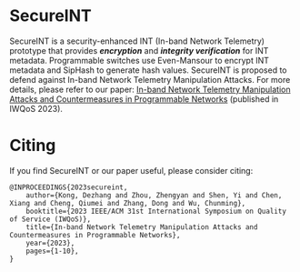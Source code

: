# SecureINT

SecureINT is a security-enhanced INT (In-band Network Telemetry) prototype that provides ***encryption*** and ***integrity verification*** for INT metadata. Programmable switches use Even-Mansour to encrypt INT metadata and SipHash to generate hash values. SecureINT is proposed to defend against In-band Network Telemetry Manipulation Attacks. For more details, please refer to our paper: [In-band Network Telemetry Manipulation Attacks and Countermeasures in Programmable Networks](https://ieeexplore.ieee.org/document/10188809) (published in IWQoS 2023). 

# Citing
If you find SecureINT or our paper useful, please consider citing:


    @INPROCEEDINGS{2023secureint,
        author={Kong, Dezhang and Zhou, Zhengyan and Shen, Yi and Chen, Xiang and Cheng, Qiumei and Zhang, Dong and Wu, Chunming},
        booktitle={2023 IEEE/ACM 31st International Symposium on Quality of Service (IWQoS)}, 
        title={In-band Network Telemetry Manipulation Attacks and Countermeasures in Programmable Networks}, 
        year={2023},
        pages={1-10},
    }
